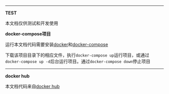 ***
**TEST**

本文档仅供测试和开发使用

**docker-compose项目**

运行本文档代码需要安装[docker](https://www.runoob.com/docker/docker-tutorial.html)和[docker-compose](https://www.runoob.com/docker/docker-compose.html)

下载该项目目录下的相应文件，执行`docker-compose up`运行项目，或通过`docker-compose up -d`后台运行项目。通过`docker-compose down`停止项目

***

**docker hub**

本文档代码来自[docker hub](https://registry.hub.docker.com/)